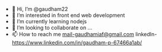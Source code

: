 - 👋 Hi, I’m @gaudham22
- 👀 I’m interested in front end web development
- 🌱 I’m currently learning nodejs
- 💞️ I’m looking to collaborate on ...
- 📫 How to reach me 
mail-gaudhamiaf@gmail.com
linkedIn-https://www.linkedin.com/in/gaudham-p-67466a1ab/

<!---
gaudham22/gaudham22 is a ✨ special ✨ repository because its `README.md` (this file) appears on your GitHub profile.
You can click the Preview link to take a look at your changes.
--->
